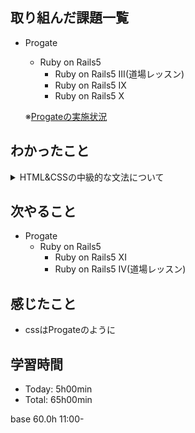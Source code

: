 ## 取り組んだ課題一覧
- Progate
  - Ruby on Rails5
    - Ruby on Rails5 III(道場レッスン)
    - Ruby on Rails5 IX
    - Ruby on Rails5 X

  ※[Progateの実施状況](https://github.com/i-yktr/work/blob/main/01_Progate/plan.md)

## わかったこと
<details>
  <summary>HTML&CSSの中級的な文法について</summary>

  - html：`<header>`, `<footer>`
</details>

## 次やること
- Progate
  - Ruby on Rails5
    - Ruby on Rails5 XI
    - Ruby on Rails5 IV(道場レッスン)

## 感じたこと
- cssはProgateのように

## 学習時間
- Today: 5h00min
- Total: 65h00min

base 60.0h
11:00-
